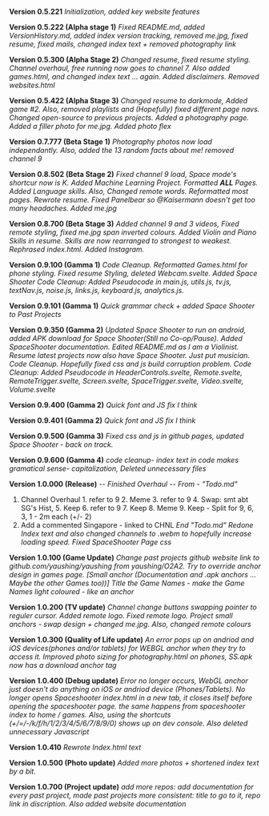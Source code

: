**Version 0.5.221**
*Initialization, added key website features*

**Version 0.5.222 (Alpha stage 1)**
*Fixed README.md, added VersionHistory.md, added index version tracking, removed me.jpg, fixed resume, fixed mails, changed index text + removed photography link*

**Version 0.5.300 (Alpha Stage 2)**
*Changed resume, fixed resume styling. Channel overhaul, free running now goes to channel 7. Also added games.html, and changed index text ... again. Added disclaimers. Removed websites.html*

**Version 0.5.422 (Alpha Stage 3)**
*Changed resume to darkmode, Added game #2. Also, removed playlists and (Hopefully) fixed different page navs. Changed open-source to previous projects. Added a photography page. Added a filler photo for me.jpg. Added photo flex*

**Version 0.7.777 (Beta Stage 1)**
*Photography photos now load independantly. Also, added the 13 random facts about me! removed channel 9*

**Version 0.8.502 (Beta Stage 2)**
*Fixed channel 9 load, Space mode's shortcur now is K. Added Machine Learning Project. Formatted **ALL** Pages. Added Language skills. Also, Changed remote words. Reformatted most pages. Rewrote resume. Fixed Panelbear so @Kaisermann doesn't get too many headaches. Added me.jpg*

**Version 0.8.700 (Beta Stage 3)**
*Added channel 9 and 3 videos, Fixed remote styling, fixed me.jpg span inverted colours. Added Violin and Piano Skills in resume. Skills are now rearranged to strongest to weakest. Rephrased index.html. Added Instagram.*

**Version 0.9.100 (Gamma 1)**
*Code Cleanup. Reformatted Games.html for phone styling. Fixed resume Styling, deleted Webcam.svelte. Added Space Shooter*
*Code Cleanup: Added Pseudocode in main.js, utils.js, tv.js, textNav.js, noise.js, links.js, keyboard.js, analytics.js.*

**Version 0.9.101 (Gamma 1)**
*Quick grammar check + added Space Shooter to Past Projects*

**Version 0.9.350 (Gamma 2)**
*Updated Space Shooter to run on android, added APK download for Space Shooter(Still no Co-op/Pause). Added SpaceShooter documentation. Edited README.md as I am a Violinist. Resume latest projects now also have Space Shooter. Just put musician. Code Cleanup. Hopefully fixed css and js build corruption problem.*
*Code Cleanup: Added Pseudocode in HeaderControls.svelte, Remote.svelte, RemoteTrigger.svelte, Screen.svelte, SpaceTrigger.svelte, Video.svelte, Volume.svelte*

**Version 0.9.400 (Gamma 2)**
*Quick font and JS fix I think*

**Version 0.9.401 (Gamma 2)**
*Quick font and JS fix I think*

**Version 0.9.500 (Gamma 3)**
*Fixed css and js in github pages, updated Space Shooter - back on track.*

**Version 0.9.600 (Gamma 4)**
*code cleanup- index text in code makes gramatical sense- capitalization, Deleted unnecessary files*

**Version 1.0.000 (Release)**
*-- Finished Overhaul --*
*From - "Todo.md"*
1. Channel Overhaul
        1. refer to 9
        2. Meme
        3. refer to 9
        4. Swap: smt abt SG's Hist, 
        5. Keep
        6. refer to 9
        7. Keep
        8. Meme
        9. Keep - Split for 9, 6, 3, 1 - 2m each (+/- 2)
2. Add a commented Singapore - linked to CHNL 
*End "Todo.md"*
*Redone Index text and also changed channels to .webm to hopefully increase loading speed.*
*Fixed SpaceShooter Page css*

**Version 1.0.100 (Game Update)**
*Change past projects github website link to github.com/yaushing/yaushing from yaushing/O2A2. Try to override anchor design in games page. [Small anchor (Documentation and .apk anchors ... Maybe the other Games too))] Title the Game Names - make the Game Names light coloured - like an anchor*

**Version 1.0.200 (TV update)**
*Channel change buttons swapping pointer to reguler cursor. Added remote logo. Fixed remote logo. Project small anchors - swap design + changed me.jpg. Also, changed remote colours*

**Version 1.0.300 (Quality of Life update)**
*An error pops up on andriod and iOS devices(phones and/or tablets) for WEBGL anchor when they try to access it. Improved photo sizing for photography.html on phones, SS.apk now has a download anchor tag*

**Version 1.0.400 (Debug update)**
*Error no longer occurs, WebGL anchor just doesn't do anything on iOS or andriod device (Phones/Tablets). No longer opens Spaceshooter index.html in a new tab, it closes itself before opening the spaceshooter page. the same happens from spaceshooter index to home / games. Also, using the shortcuts (+/=/-/k/f/h/1/2/3/4/5/6/7/8/9/0) shows up on dev console. Also deleted unnecessary Javascript*

**Version 1.0.410**
*Rewrote Index.html text*

**Version 1.0.500 (Photo update)**
*Added more photos + shortened index text by a bit.*

**Version 1.0.700 (Project update)**
*add more repos: add documentation for every past project, made past projects more consistent: title to go to it, repo link in discription. Also added website documentation*